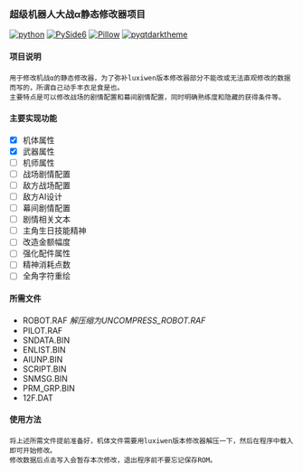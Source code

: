 ### 超级机器人大战α静态修改器项目
[![python](https://img.shields.io/badge/Python-3.10.4-darkcyan?logo=python&style=flat&labelColor=013243)](https://www.python.org/)
[![PySide6](https://img.shields.io/badge/PySide6-6.3.0-darkcyan?logo=qt&style=flat&labelColor=013243)](https://doc.qt.io/qtforpython/)
[![Pillow](https://img.shields.io/badge/Pillow-9.1.0-darkcyan?logo=nintendogamecube&style=flat&labelColor=013243)](https://python-pillow.org/)
[![pyqtdarktheme](https://img.shields.io/badge/pyqtdarktheme-1.1.0-darkcyan?style=flat&labelColor=013243)](https://pypi.org/project/pyqtdarktheme/)
#### 项目说明
~~~
用于修改机战α的静态修改器，为了弥补luxiwen版本修改器部分不能改或无法直观修改的数据而写的，所谓自己动手丰衣足食是也。
主要特点是可以修改战场的剧情配置和幕间剧情配置，同时明确熟练度和隐藏的获得条件等。
~~~
#### 主要实现功能
- [x] 机体属性
- [x] 武器属性
- [ ] 机师属性
- [ ] 战场剧情配置
- [ ] 敌方战场配置
- [ ] 敌方AI设计
- [ ] 幕间剧情配置
- [ ] 剧情相关文本
- [ ] 主角生日技能精神
- [ ] 改造金额幅度
- [ ] 强化配件属性
- [ ] 精神消耗点数
- [ ] 全角字符重绘
#### 所需文件
+ ROBOT.RAF *解压缩为UNCOMPRESS_ROBOT.RAF*
+ PILOT.RAF
+ SNDATA.BIN
+ ENLIST.BIN
+ AIUNP.BIN
+ SCRIPT.BIN
+ SNMSG.BIN
+ PRM_GRP.BIN
+ 12F.DAT
#### 使用方法
~~~
将上述所需文件提前准备好，机体文件需要用luxiwen版本修改器解压一下，然后在程序中载入即可开始修改。
修改数据后点击写入会暂存本次修改，退出程序前不要忘记保存ROM。
~~~